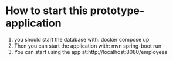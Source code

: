 # How to start this prototype-application

1. you should start the database with: docker compose up
2. Then you can start the application with: mvn spring-boot run
3. You can start using the app at:http://localhost:8080/employees
